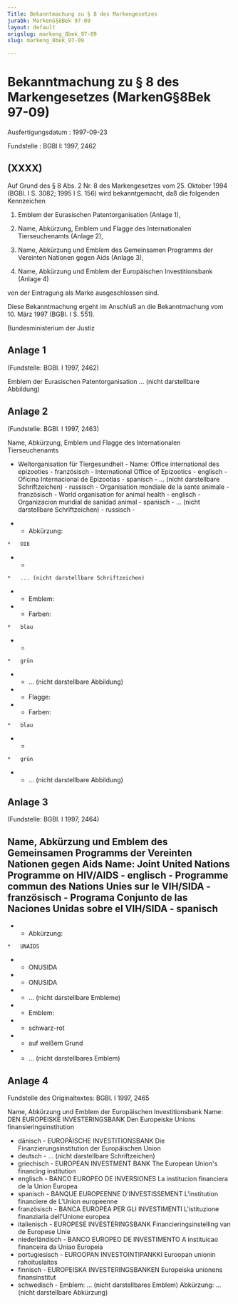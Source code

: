 ```yaml
---
Title: Bekanntmachung zu § 8 des Markengesetzes
jurabk: MarkenG§8Bek 97-09
layout: default
origslug: markeng_8bek_97-09
slug: markeng_8bek_97-09

---
```


# Bekanntmachung zu § 8 des Markengesetzes (MarkenG§8Bek 97-09)

Ausfertigungsdatum
:   1997-09-23

Fundstelle
:   BGBl I: 1997, 2462

## (XXXX)

Auf Grund des § 8 Abs. 2 Nr. 8 des Markengesetzes vom 25. Oktober 1994
(BGBl. I S. 3082; 1995 I S. 156) wird bekanntgemacht, daß die
folgenden Kennzeichen

1.  Emblem der Eurasischen Patentorganisation (Anlage 1),


2.  Name, Abkürzung, Emblem und Flagge des Internationalen Tierseuchenamts
    (Anlage 2),


3.  Name, Abkürzung und Emblem des Gemeinsamen Programms der Vereinten
    Nationen gegen Aids (Anlage 3),


4.  Name, Abkürzung und Emblem der Europäischen Investitionsbank (Anlage
    4)



von der Eintragung als Marke ausgeschlossen sind.

Diese Bekanntmachung ergeht im Anschluß an die Bekanntmachung vom 10.
März 1997 (BGBl. I S. 551).

Bundesministerium der Justiz

## Anlage 1

(Fundstelle: BGBl. I 1997, 2462)

Emblem der Eurasischen Patentorganisation
... (nicht darstellbare Abbildung)

## Anlage 2

(Fundstelle: BGBl. I 1997, 2463)

Name, Abkürzung, Emblem und Flagge des Internationalen Tierseuchenamts
- Weltorganisation für Tiergesundheit -
Name:
Office international des
epizooties - französisch -
International Office of Epizootics - englisch -
Oficina Internacional de Epizootias - spanisch -
... (nicht darstellbare Schriftzeichen)              - russisch -
Organisation mondiale de la
sante animale - französisch -
World organisation for animal health - englisch -
Organizacion mundial de sanidad animal - spanisch -
... (nicht darstellbare Schriftzeichen)              - russisch -

*    *   Abkürzung:

    *   OIE


*    *
    *   ... (nicht darstellbare Schriftzeichen)


*    *   Emblem:


*    *   Farben:

    *   blau


*    *
    *   grün


*    *   ... (nicht darstellbare Abbildung)


*    *   Flagge:


*    *   Farben:

    *   blau


*    *
    *   grün


*    *   ... (nicht darstellbare Abbildung)

## Anlage 3

(Fundstelle: BGBl. I 1997, 2464)

Name, Abkürzung und Emblem des Gemeinsamen Programms der Vereinten
Nationen gegen Aids
Name:
Joint United Nations Programme on HIV/AIDS - englisch -
Programme commun des Nations Unies sur le VIH/SIDA - französisch -
Programa Conjunto de las Naciones Unidas sobre el VIH/SIDA - spanisch
-

*    *   Abkürzung:

    *   UNAIDS


*    *   ONUSIDA


*    *   ONUSIDA


*    *   ... (nicht darstellbare Embleme)


*    *   Emblem:


*    *   schwarz-rot


*    *   auf weißem Grund


*    *   ... (nicht darstellbares Emblem)

## Anlage 4

Fundstelle des Originaltextes: BGBl. I 1997, 2465

Name, Abkürzung und Emblem der Europäischen Investitionsbank
Name:
DEN
EUROPEISKE INVESTERINGSBANK
Den
Europeiske Unions finansieringsinstitution
- dänisch -
EUROPÄISCHE INVESTITIONSBANK
Die Finanzierungsinstitution der Europäischen Union
- deutsch -
... (nicht darstellbare Schriftzeichen)
- griechisch -
EUROPEAN INVESTMENT BANK
The European Union's financing institution
- englisch -
BANCO EUROPEO DE INVERSIONES
La
institucion financiera de la
Union Europea
- spanisch -
BANQUE EUROPEENNE D'INVESTISSEMENT
L'institution
financiere de L'Union
europeenne
- französisch -
BANCA EUROPEA PER GLI INVESTIMENTI
L'istituzione finanziaria dell'Unione europea
- italienisch -
EUROPESE INVESTERINGSBANK
Financieringsinstelling van de Europese Unie
- niederländisch -
BANCO EUROPEO DE INVESTIMENTO
A
instituicao financeira da
Uniao Europeia
- portugiesisch -
EUROOPAN INVESTOINTIPANKKI
Euroopan unionin rahoituslaitos
- finnisch -
EUROPEISKA INVESTERINGSBANKEN
Europeiska unionens finansinstitut
- schwedisch -
Emblem:
... (nicht darstellbares Emblem)
Abkürzung:
... (nicht darstellbare Abkürzung)

